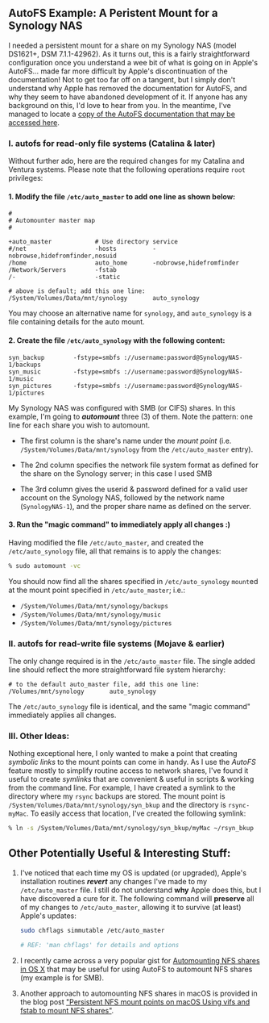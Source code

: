 ## AutoFS Example: A Peristent Mount for a Synology NAS

I needed a persistent mount for a share on my Synology NAS (model DS1621+, DSM 7.1.1-42962). As it turns out, this is a fairly straightforward configuration once you understand a wee bit of what is going on in Apple's AutoFS... made far more difficult by Apple's discontinuation of the documentation! Not to get too far off on a tangent, but I simply don't understand why Apple has removed the documentation for AutoFS, and why they seem to have abandoned development of it. If anyone has any background on this, I'd love to hear from you. In the meantime, I've managed to locate a [copy of the AutoFS documentation that may be accessed here](https://github.com/seamusdemora/seamusdemora.github.io/blob/master/Autofs.pdf). 

### I. autofs for read-only file systems (Catalina & later)

Without further ado, here are the required changes for my Catalina and Ventura systems. Please note that the following operations require `root` privileges: 

#### 1. Modify the file `/etc/auto_master` to add one line as shown below:

```
#
# Automounter master map
#

+auto_master            # Use directory service
#/net                   -hosts          -nobrowse,hidefromfinder,nosuid
/home                   auto_home       -nobrowse,hidefromfinder
/Network/Servers        -fstab
/-                      -static 

# above is default; add this one line: 
/System/Volumes/Data/mnt/synology       auto_synology
```

You may choose an alternative name for `synology`, and `auto_synology` is a file containing details for the auto mount. 

#### 2. Create the file `/etc/auto_synology` with the following content:

```
syn_backup        -fstype=smbfs ://username:password@SynologyNAS-1/backups
syn_music         -fstype=smbfs ://username:password@SynologyNAS-1/music
syn_pictures      -fstype=smbfs ://username:password@SynologyNAS-1/pictures
```

My Synology NAS was configured with SMB (or CIFS) shares. In this example, I'm going to ***automount*** three (3) of them. Note the pattern: one line for each share you wish to automount. 
   * The first column is the share's name under the *mount point* (i.e. `/System/Volumes/Data/mnt/synology` from the `/etc/auto_master` entry). 

   * The 2nd column specifies the network file system format as defined for the share on the Synology server; in this case I used SMB

   * The 3rd column gives the userid & password defined for a valid user account on the Synology NAS, followed by the network name (`SynologyNAS-1`), and the proper share name as defined on the server.

#### 3. Run the "magic command" to immediately apply all changes :)

Having modified the file `/etc/auto_master`, and created the `/etc/auto_synology` file, all that remains is to apply the changes:

```zsh
% sudo automount -vc
```

You should now find all the shares specified in `/etc/auto_synology` `mount`ed at the mount point specified in `/etc/auto_master`; i.e.: 

* `/System/Volumes/Data/mnt/synology/backups` 
* `/System/Volumes/Data/mnt/synology/music` 
* `/System/Volumes/Data/mnt/synology/pictures` 

### II. autofs for read-write file systems (Mojave & earlier)

The only change required is in the `/etc/auto_master` file. The single added line should reflect the more straightforward file system hierarchy:

```
# to the default auto_master file, add this one line: 
/Volumes/mnt/synology       auto_synology
```
The `/etc/auto_synology` file is identical, and the same "magic command" immediately applies all changes.

### III. Other Ideas:

Nothing exceptional here, I only wanted to make a point that creating *symbolic links* to the mount points can come in handy. As I use the *AutoFS* feature mostly to simplify routine access to network shares, I've found it useful to create *symlinks* that are convenient & useful in scripts & working from the command line. For example, I have created a symlink to the directory where my `rsync` backups are stored. The mount point is `/System/Volumes/Data/mnt/synology/syn_bkup` and the directory is `rsync-myMac`. To easily access that location, I've created the following symlink: 

```zsh
% ln -s /System/Volumes/Data/mnt/synology/syn_bkup/myMac ~/rsyn_bkup
```

## Other Potentially Useful & Interesting Stuff:

1. I've noticed that each time my OS is updated (or upgraded), Apple's installation routines ***revert*** any changes I've made to my `/etc/auto_master` file. I still do not understand **why** Apple does this, but I have discovered a cure for it. The following command will **preserve** all of my changes to `/etc/auto_master`, allowing it to survive (at least) Apple's updates:

   ```zsh
   sudo chflags simmutable /etc/auto_master

   # REF: 'man chflags' for details and options
   ```

2. I recently came across a very popular gist for [Automounting NFS shares in OS X](https://gist.github.com/L422Y/8697518) that may be useful for using AutoFS to automount NFS shares (my example is for SMB).

3. Another approach to automounting NFS shares in macOS is provided in the blog post ["Persistent NFS mount points on macOS
Using vifs and fstab to mount NFS shares"](https://tisgoud.nl/2020/10/persistent-nfs-mount-points-on-macos/).

